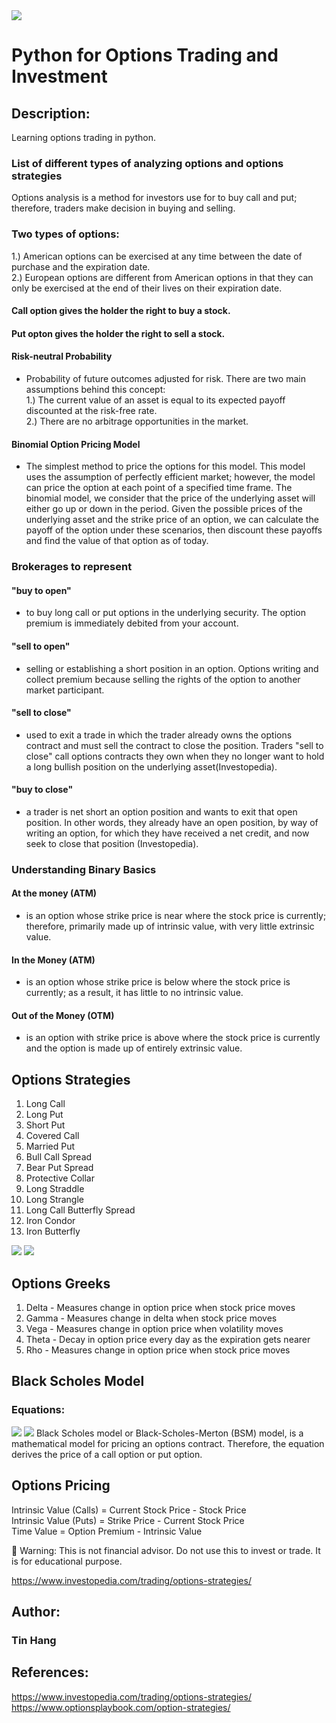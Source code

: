<img src="Options_Titles.PNG">

# Python for Options Trading and Investment

## Description:  
Learning options trading in python.  

### List of different types of analyzing options and options strategies  
Options analysis is a method for investors use for to buy call and put; therefore, traders make decision in buying and selling. 

### Two types of options:
1.) American options can be exercised at any time between the date of purchase and the expiration date.  
2.) European options are different from American options in that they can only be exercised at the end of their lives on their expiration date.  

#### Call option gives the holder the right to buy a stock.  
#### Put opton gives the holder the right to sell a stock.   

#### Risk-neutral Probability  
- Probability of future outcomes adjusted for risk. There are two main assumptions behind this concept:  
1.) The current value of an asset is equal to its expected payoff discounted at the risk-free rate.  
2.) There are no arbitrage opportunities in the market.  

#### Binomial Option Pricing Model  
- The simplest method to price the options for this model. This model uses the assumption of perfectly efficient market; however, the model can price the option at each point of a specified time frame. The binomial model, we consider that the price of the underlying asset will either go up or down in the period. Given the possible prices of the underlying asset and the strike price of an option, we can calculate the payoff of the option under these scenarios, then discount these payoffs and find the value of that option as of today.  

### Brokerages to represent  
#### "buy to open"
- to buy long call or put options in the underlying security. The option premium is immediately debited from your account.  
#### "sell to open" 
- selling or establishing a short position in an option. Options writing and collect premium because selling the rights of the option to another market participant.  
#### "sell to close" 
- used to exit a trade in which the trader already owns the options contract and must sell the contract to close the position. Traders "sell to close" call options contracts they own when they no longer want to hold a long bullish position on the underlying asset(Investopedia).  
#### "buy to close" 
- a trader is net short an option position and wants to exit that open position. In other words, they already have an open position, by way of writing an option, for which they have received a net credit, and now seek to close that position (Investopedia).  


### Understanding Binary Basics  
####  At the money (ATM) 
- is an option whose strike price is near where the stock price is currently; therefore, primarily made up of intrinsic value, with very little extrinsic value.  
#### In the Money (ATM) 
- is an option whose strike price is below where the stock price is currently; as a result, it has little to no intrinsic value.    
#### Out of the Money (OTM) 
- is an option with strike price is above where the stock price is currently and the option is made up of entirely extrinsic value. 


## Options Strategies  
1. Long Call
2. Long Put
3. Short Put
4. Covered Call  
5. Married Put  
6. Bull Call Spread  
7. Bear Put Spread  
8. Protective Collar  
9. Long Straddle  
10. Long Strangle  
11. Long Call Butterfly Spread  
12. Iron Condor  
13. Iron Butterfly    

<img src="FiveGreeks.PNG">    
<img src="OptionsGreek.PNG">    

## Options Greeks   
1. Delta - Measures change in option price when stock price moves  
2. Gamma - Measures change in delta when stock price moves  
3. Vega - Measures change in option price when volatility moves  
5. Theta - Decay in option price every day as the expiration gets nearer  
6. Rho - Measures change in option price when stock price moves  

## Black Scholes Model  
### Equations:  
<img src="BlackScholes.PNG">  
<img src="BlackScholes1.PNG">  
Black Scholes model or Black-Scholes-Merton (BSM) model, is a mathematical model for pricing an options contract. Therefore, the equation derives the price of a call option or put option.  

## Options Pricing
Intrinsic Value (Calls) = Current Stock Price - Stock Price  
Intrinsic Value (Puts) = Strike Price - Current Stock Price  
Time Value = Option Premium - Intrinsic Value  

:red_circle: Warning: This is not financial advisor.  Do not use this to invest or trade. It is for educational purpose.  

https://www.investopedia.com/trading/options-strategies/

## Author:    
### Tin Hang  

## References:  
https://www.investopedia.com/trading/options-strategies/  
https://www.optionsplaybook.com/option-strategies/  


